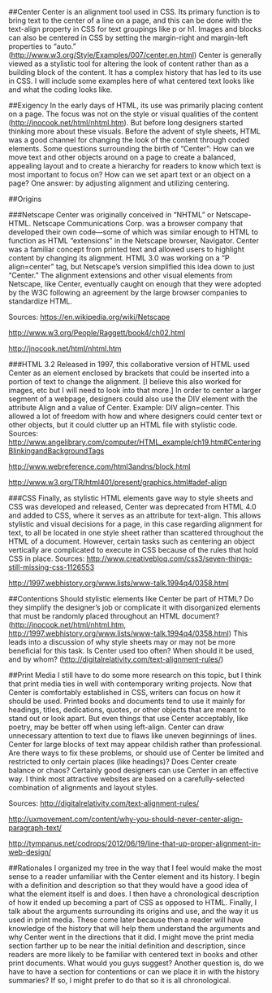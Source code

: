 ##Center
Center is an alignment tool used in CSS. Its primary function is to bring text to the center of a line on a page, and this can be done with the text-align property in CSS for text groupings like p or h1. Images and blocks can also be centered in CSS by setting the margin-right and margin-left properties to “auto.” (http://www.w3.org/Style/Examples/007/center.en.html) Center is generally viewed as a stylistic tool for altering the look of content rather than as a building block of the content. It has a complex history that has led to its use in CSS. 
I will include some examples here of what centered text looks like and what the coding looks like. 

##Exigency 
In the early days of HTML, its use was primarily placing content on a page. The focus was not on the style or visual qualities of the content (http://jnocook.net/html/nhtml.htm). But before long designers started thinking more about these visuals. Before the advent of style sheets, HTML was a good channel for changing the look of the content through coded elements. Some questions surrounding the birth of “Center”: How can we move text and other objects around on a page to create a balanced, appealing layout and to create a hierarchy for readers to know which text is most important to focus on? How can we set apart text or an object on a page? One answer: by adjusting alignment and utilizing centering. 

##Origins 

###Netscape
Center was originally conceived in “NHTML” or Netscape-HTML. Netscape Communications Corp. was a browser company that developed their own code—some of which was similar enough to HTML to function as HTML “extensions” in the Netscape browser, Navigator. Center was a familiar concept from printed text and allowed users to highlight content by changing its alignment. HTML 3.0 was working on a “P align=center” tag, but Netscape’s version simplified this idea down to just “Center.” The alignment extensions and other visual elements from Netscape, like Center, eventually caught on enough that they were adopted by the W3C following an agreement by the large browser companies to standardize HTML. 

Sources: https://en.wikipedia.org/wiki/Netscape

http://www.w3.org/People/Raggett/book4/ch02.html

http://jnocook.net/html/nhtml.htm

###HTML 3.2
Released in 1997, this collaborative version of HTML used Center as an element enclosed by brackets that could be inserted into a portion of text to change the alignment. [I believe this also worked for images, etc but I will need to look into that more.] In order to center a larger segment of a webpage, designers could also use the DIV element with the attribute Align and a value of Center. Example: DIV align=center. This allowed a lot of freedom with how and where designers could center text or other objects, but it could clutter up an HTML file with stylistic code. 
Sources: http://www.angelibrary.com/computer/HTML_example/ch19.htm#CenteringBlinkingandBackgroundTags

http://www.webreference.com/html3andns/block.html

http://www.w3.org/TR/html401/present/graphics.html#adef-align

###CSS
Finally, as stylistic HTML elements gave way to style sheets and CSS was developed and released, Center was deprecated from HTML 4.0 and added to CSS, where it serves as an attribute for text-align. This allows stylistic and visual decisions for a page, in this case regarding alignment for text, to all be located in one style sheet rather than scattered throughout the HTML of a document. However, certain tasks such as centering an object vertically are complicated to execute in CSS because of the rules that hold CSS in place. 
Sources: 
http://www.creativebloq.com/css3/seven-things-still-missing-css-1126553

http://1997.webhistory.org/www.lists/www-talk.1994q4/0358.html

##Contentions 
Should stylistic elements like Center be part of HTML? Do they simplify the designer’s job or complicate it with disorganized elements that must be randomly placed throughout an HTML document?  (http://jnocook.net/html/nhtml.htm, http://1997.webhistory.org/www.lists/www-talk.1994q4/0358.html) 
This leads into a discussion of why style sheets may or may not be more beneficial for this task. 
Is Center used too often? When should it be used, and by whom? (http://digitalrelativity.com/text-alignment-rules/) 

##Print Media
I still have to do some more research on this topic, but I think that print media ties in well with contemporary writing projects. Now that Center is comfortably established in CSS, writers can focus on how it should be used. Printed books and documents tend to use it mainly for headings, titles, dedications, quotes, or other objects that are meant to stand out or look apart. But even things that use Center acceptably, like poetry, may be better off when using left-align. Center can draw unnecessary attention to text due to flaws like uneven beginnings of lines. Center for large blocks of text may appear childish rather than professional. Are there ways to fix these problems, or should use of Center be limited and restricted to only certain places (like headings)?  Does Center create balance or chaos? Certainly good designers can use Center in an effective way. I think most attractive websites are based on a carefully-selected combination of alignments and layout styles. 

Sources:  http://digitalrelativity.com/text-alignment-rules/

http://uxmovement.com/content/why-you-should-never-center-align-paragraph-text/

http://tympanus.net/codrops/2012/06/19/line-that-up-proper-alignment-in-web-design/

##Rationales 
I organized my tree in the way that I feel would make the most sense to a reader unfamiliar with the Center element and its history. I begin with a definition and description so that they would have a good idea of what the element itself is and does. I then have a chronological description of how it ended up becoming a part of CSS as opposed to HTML. Finally, I talk about the arguments surrounding its origins and use, and the way it us used in print media. These come later because then a reader will have knowledge of the history that will help them understand the arguments and why Center went in the directions that it did. I might move the print media section farther up to be near the initial definition and description, since readers are more likely to be familiar with centered text in books and other print documents. What would you guys suggest? Another question is, do we have to have a section for contentions or can we place it in with the history summaries? If so, I might prefer to do that so it is all chronological. 
